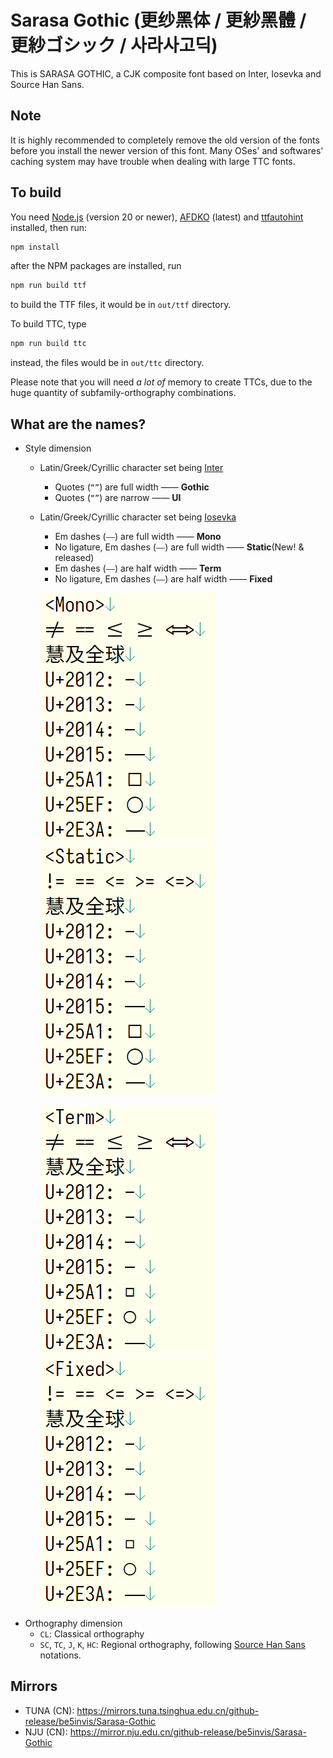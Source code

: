 # Sarasa Gothic (更纱黑体 / 更紗黑體 / 更紗ゴシック / 사라사고딕)

This is SARASA GOTHIC, a CJK composite font based on Inter, Iosevka and Source Han Sans.

## Note

It is highly recommended to completely remove the old version of the fonts before you install the newer version of this font. Many OSes' and softwares' caching system may have trouble when dealing with large TTC fonts.

## To build

You need [Node.js](https://nodejs.org/en/) (version 20 or newer), [AFDKO](https://github.com/adobe-type-tools/afdko) (latest) and [ttfautohint](https://www.freetype.org/ttfautohint) installed, then run:

```bash
npm install
```

after the NPM packages are installed, run

```bash
npm run build ttf
```

to build the TTF files, it would be in `out/ttf` directory.

To build TTC, type

```bash
npm run build ttc
```

instead, the files would be in `out/ttc` directory.

Please note that you will need *a lot of* memory to create TTCs, due to the huge quantity of subfamily-orthography combinations.

## What are the names?

- Style dimension
  - Latin/Greek/Cyrillic character set being [Inter](https://github.com/rsms/inter)
    - Quotes (`“”`) are full width —— **Gothic**
    - Quotes (`“”`) are narrow —— **UI**
  - Latin/Greek/Cyrillic character set being [Iosevka](https://github.com/be5invis/Iosevka)
    - Em dashes (`——`) are full width —— **Mono**
    - No ligature, Em dashes (`——`) are full width —— **Static**(New! & released)
    - Em dashes (`——`) are half width —— **Term**
    - No ligature, Em dashes (`——`) are half width —— **Fixed**
    
    ![mono.png](./mono.png)&nbsp;&nbsp;![static.png](./static.png)
    
    ![term.png](./term.png)&nbsp;&nbsp;![fixed.png](./fixed.png)
- Orthography dimension
  - `CL`: Classical orthography
  - `SC`, `TC`, `J`, `K`, `HC`: Regional orthography, following [Source Han Sans](https://github.com/adobe-fonts/source-han-sans) notations.

## Mirrors

- TUNA (CN): https://mirrors.tuna.tsinghua.edu.cn/github-release/be5invis/Sarasa-Gothic
- NJU (CN): https://mirror.nju.edu.cn/github-release/be5invis/Sarasa-Gothic
